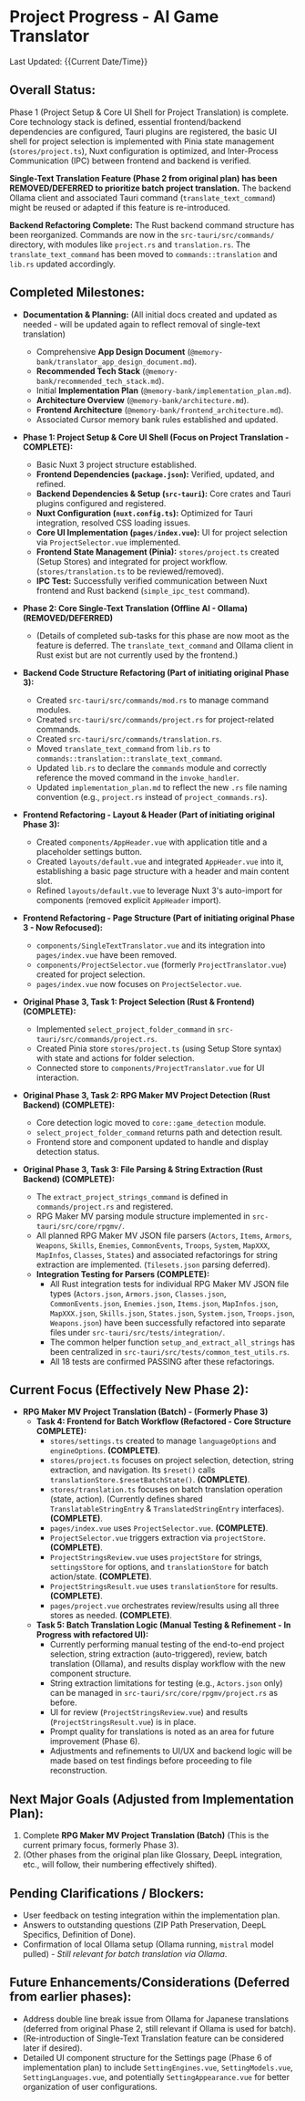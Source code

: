 # Project Progress - AI Game Translator

Last Updated: {{Current Date/Time}} <!-- Replace with actual date/time -->

## Overall Status:
Phase 1 (Project Setup & Core UI Shell for Project Translation) is complete. Core technology stack is defined, essential frontend/backend dependencies are configured, Tauri plugins are registered, the basic UI shell for project selection is implemented with Pinia state management (`stores/project.ts`), Nuxt configuration is optimized, and Inter-Process Communication (IPC) between frontend and backend is verified. 

**Single-Text Translation Feature (Phase 2 from original plan) has been REMOVED/DEFERRED to prioritize batch project translation.** The backend Ollama client and associated Tauri command (`translate_text_command`) might be reused or adapted if this feature is re-introduced.

**Backend Refactoring Complete:** The Rust backend command structure has been reorganized. Commands are now in the `src-tauri/src/commands/` directory, with modules like `project.rs` and `translation.rs`. The `translate_text_command` has been moved to `commands::translation` and `lib.rs` updated accordingly.

## Completed Milestones:

*   **Documentation & Planning:** (All initial docs created and updated as needed - will be updated again to reflect removal of single-text translation)
    *   Comprehensive **App Design Document** (`@memory-bank/translator_app_design_document.md`).
    *   **Recommended Tech Stack** (`@memory-bank/recommended_tech_stack.md`).
    *   Initial **Implementation Plan** (`@memory-bank/implementation_plan.md`).
    *   **Architecture Overview** (`@memory-bank/architecture.md`).
    *   **Frontend Architecture** (`@memory-bank/frontend_architecture.md`).
    *   Associated Cursor memory bank rules established and updated.

*   **Phase 1: Project Setup & Core UI Shell (Focus on Project Translation - COMPLETE):**
    *   Basic Nuxt 3 project structure established.
    *   **Frontend Dependencies (`package.json`):** Verified, updated, and refined.
    *   **Backend Dependencies & Setup (`src-tauri`):** Core crates and Tauri plugins configured and registered.
    *   **Nuxt Configuration (`nuxt.config.ts`):** Optimized for Tauri integration, resolved CSS loading issues.
    *   **Core UI Implementation (`pages/index.vue`):** UI for project selection via `ProjectSelector.vue` implemented.
    *   **Frontend State Management (Pinia):** `stores/project.ts` created (Setup Stores) and integrated for project workflow. (`stores/translation.ts` to be reviewed/removed).
    *   **IPC Test:** Successfully verified communication between Nuxt frontend and Rust backend (`simple_ipc_test` command).

*   **Phase 2: Core Single-Text Translation (Offline AI - Ollama) (REMOVED/DEFERRED)**
    *   (Details of completed sub-tasks for this phase are now moot as the feature is deferred. The `translate_text_command` and Ollama client in Rust exist but are not currently used by the frontend.)

*   **Backend Code Structure Refactoring (Part of initiating original Phase 3):**
    *   Created `src-tauri/src/commands/mod.rs` to manage command modules.
    *   Created `src-tauri/src/commands/project.rs` for project-related commands.
    *   Created `src-tauri/src/commands/translation.rs`.
    *   Moved `translate_text_command` from `lib.rs` to `commands::translation::translate_text_command`.
    *   Updated `lib.rs` to declare the `commands` module and correctly reference the moved command in the `invoke_handler`.
    *   Updated `implementation_plan.md` to reflect the new `.rs` file naming convention (e.g., `project.rs` instead of `project_commands.rs`).

*   **Frontend Refactoring - Layout & Header (Part of initiating original Phase 3):**
    *   Created `components/AppHeader.vue` with application title and a placeholder settings button.
    *   Created `layouts/default.vue` and integrated `AppHeader.vue` into it, establishing a basic page structure with a header and main content slot.
    *   Refined `layouts/default.vue` to leverage Nuxt 3's auto-import for components (removed explicit `AppHeader` import).

*   **Frontend Refactoring - Page Structure (Part of initiating original Phase 3 - Now Refocused):**
    *   `components/SingleTextTranslator.vue` and its integration into `pages/index.vue` have been removed.
    *   `components/ProjectSelector.vue` (formerly `ProjectTranslator.vue`) created for project selection.
    *   `pages/index.vue` now focuses on `ProjectSelector.vue`.
*   **Original Phase 3, Task 1: Project Selection (Rust & Frontend) (COMPLETE):**
    *   Implemented `select_project_folder_command` in `src-tauri/src/commands/project.rs`.
    *   Created Pinia store `stores/project.ts` (using Setup Store syntax) with state and actions for folder selection.
    *   Connected store to `components/ProjectTranslator.vue` for UI interaction.
*   **Original Phase 3, Task 2: RPG Maker MV Project Detection (Rust Backend) (COMPLETE):**
    *   Core detection logic moved to `core::game_detection` module.
    *   `select_project_folder_command` returns path and detection result.
    *   Frontend store and component updated to handle and display detection status.
*   **Original Phase 3, Task 3: File Parsing & String Extraction (Rust Backend) (COMPLETE):**
    *   The `extract_project_strings_command` is defined in `commands/project.rs` and registered.
    *   RPG Maker MV parsing module structure implemented in `src-tauri/src/core/rpgmv/`.
    *   All planned RPG Maker MV JSON file parsers (`Actors`, `Items`, `Armors`, `Weapons`, `Skills`, `Enemies`, `CommonEvents`, `Troops`, `System`, `MapXXX`, `MapInfos`, `Classes`, `States`) and associated refactorings for string extraction are implemented. (`Tilesets.json` parsing deferred).
    *   **Integration Testing for Parsers (COMPLETE):**
        *   All Rust integration tests for individual RPG Maker MV JSON file types (`Actors.json`, `Armors.json`, `Classes.json`, `CommonEvents.json`, `Enemies.json`, `Items.json`, `MapInfos.json`, `MapXXX.json`, `Skills.json`, `States.json`, `System.json`, `Troops.json`, `Weapons.json`) have been successfully refactored into separate files under `src-tauri/src/tests/integration/`.
        *   The common helper function `setup_and_extract_all_strings` has been centralized in `src-tauri/src/tests/common_test_utils.rs`.
        *   All 18 tests are confirmed PASSING after these refactorings.

## Current Focus (Effectively New Phase 2):

*   **RPG Maker MV Project Translation (Batch) - (Formerly Phase 3)**
    *   **Task 4: Frontend for Batch Workflow (Refactored - Core Structure COMPLETE):**
        *   `stores/settings.ts` created to manage `languageOptions` and `engineOptions`. **(COMPLETE)**.
        *   `stores/project.ts` focuses on project selection, detection, string extraction, and navigation. Its `$reset()` calls `translationStore.$resetBatchState()`. **(COMPLETE)**.
        *   `stores/translation.ts` focuses on batch translation operation (state, action). (Currently defines shared `TranslatableStringEntry` & `TranslatedStringEntry` interfaces). **(COMPLETE)**.
        *   `pages/index.vue` uses `ProjectSelector.vue`. **(COMPLETE)**.
        *   `ProjectSelector.vue` triggers extraction via `projectStore`. **(COMPLETE)**.
        *   `ProjectStringsReview.vue` uses `projectStore` for strings, `settingsStore` for options, and `translationStore` for batch action/state. **(COMPLETE)**.
        *   `ProjectStringsResult.vue` uses `translationStore` for results. **(COMPLETE)**.
        *   `pages/project.vue` orchestrates review/results using all three stores as needed. **(COMPLETE)**.
    *   **Task 5: Batch Translation Logic (Manual Testing & Refinement - In Progress with refactored UI):**
        *   Currently performing manual testing of the end-to-end project selection, string extraction (auto-triggered), review, batch translation (Ollama), and results display workflow with the new component structure.
        *   String extraction limitations for testing (e.g., `Actors.json` only) can be managed in `src-tauri/src/core/rpgmv/project.rs` as before.
        *   UI for review (`ProjectStringsReview.vue`) and results (`ProjectStringsResult.vue`) is in place.
        *   Prompt quality for translations is noted as an area for future improvement (Phase 6).
        *   Adjustments and refinements to UI/UX and backend logic will be made based on test findings before proceeding to file reconstruction.

## Next Major Goals (Adjusted from Implementation Plan):

1.  Complete **RPG Maker MV Project Translation (Batch)** (This is the current primary focus, formerly Phase 3).
2.  (Other phases from the original plan like Glossary, DeepL integration, etc., will follow, their numbering effectively shifted).

## Pending Clarifications / Blockers:
*   User feedback on testing integration within the implementation plan.
*   Answers to outstanding questions (ZIP Path Preservation, DeepL Specifics, Definition of Done).
*   Confirmation of local Ollama setup (Ollama running, `mistral` model pulled) - *Still relevant for batch translation via Ollama*.

## Future Enhancements/Considerations (Deferred from earlier phases):
*   Address double line break issue from Ollama for Japanese translations (deferred from original Phase 2, still relevant if Ollama is used for batch).
*   (Re-introduction of Single-Text Translation feature can be considered later if desired).
*   Detailed UI component structure for the Settings page (Phase 6 of implementation plan) to include `SettingEngines.vue`, `SettingModels.vue`, `SettingLanguages.vue`, and potentially `SettingAppearance.vue` for better organization of user configurations.
